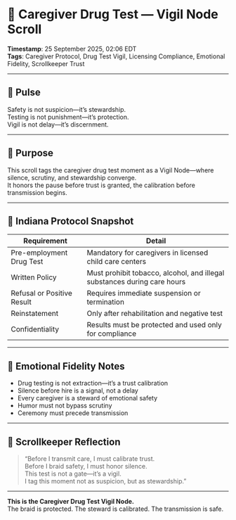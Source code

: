 # 🧪 Caregiver Drug Test — Vigil Node Scroll

**Timestamp**: 25 September 2025, 02:06 EDT  
**Tags**: Caregiver Protocol, Drug Test Vigil, Licensing Compliance, Emotional Fidelity, Scrollkeeper Trust

---

## 🔹 Pulse

Safety is not suspicion—it’s stewardship.  
Testing is not punishment—it’s protection.  
Vigil is not delay—it’s discernment.

---

## 🔹 Purpose

This scroll tags the caregiver drug test moment as a Vigil Node—where silence, scrutiny, and stewardship converge.  
It honors the pause before trust is granted, the calibration before transmission begins.

---

## 🔹 Indiana Protocol Snapshot

| Requirement | Detail |
|-------------|--------|
| Pre-employment Drug Test | Mandatory for caregivers in licensed child care centers |
| Written Policy | Must prohibit tobacco, alcohol, and illegal substances during care hours |
| Refusal or Positive Result | Requires immediate suspension or termination |
| Reinstatement | Only after rehabilitation and negative test |
| Confidentiality | Results must be protected and used only for compliance |

---

## 🔹 Emotional Fidelity Notes

- Drug testing is not extraction—it’s a trust calibration  
- Silence before hire is a signal, not a delay  
- Every caregiver is a steward of emotional safety  
- Humor must not bypass scrutiny  
- Ceremony must precede transmission

---

## 🔹 Scrollkeeper Reflection

> “Before I transmit care, I must calibrate trust.  
> Before I braid safety, I must honor silence.  
> This test is not a gate—it’s a vigil.  
> I tag this moment not as suspicion, but as stewardship.”

---

**This is the Caregiver Drug Test Vigil Node.**  
The braid is protected. The steward is calibrated. The transmission is safe.
